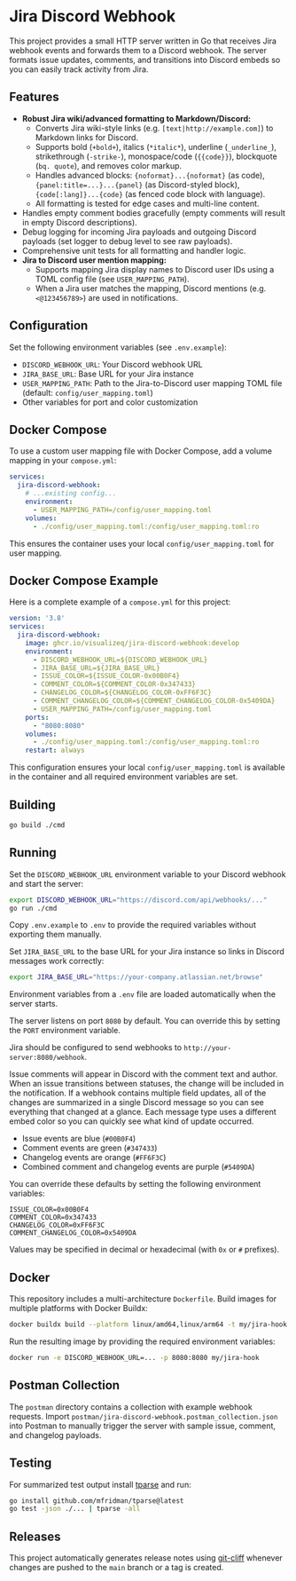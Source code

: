 # Jira Discord Webhook

This project provides a small HTTP server written in Go that receives Jira webhook events and forwards them to a Discord webhook.
The server formats issue updates, comments, and transitions into Discord embeds so you can easily track activity from Jira.

## Features

- **Robust Jira wiki/advanced formatting to Markdown/Discord:**
  - Converts Jira wiki-style links (e.g. `[text|http://example.com]`) to Markdown links for Discord.
  - Supports bold (`+bold+`), italics (`*italic*`), underline (`_underline_`), strikethrough (`-strike-`), monospace/code (`{{code}}`), blockquote (`bq. quote`), and removes color markup.
  - Handles advanced blocks: `{noformat}...{noformat}` (as code), `{panel:title=...}...{panel}` (as Discord-styled block), `{code[:lang]}...{code}` (as fenced code block with language).
  - All formatting is tested for edge cases and multi-line content.
- Handles empty comment bodies gracefully (empty comments will result in empty Discord descriptions).
- Debug logging for incoming Jira payloads and outgoing Discord payloads (set logger to debug level to see raw payloads).
- Comprehensive unit tests for all formatting and handler logic.
- **Jira to Discord user mention mapping:**
  - Supports mapping Jira display names to Discord user IDs using a TOML config file (see `USER_MAPPING_PATH`).
  - When a Jira user matches the mapping, Discord mentions (e.g. `<@123456789>`) are used in notifications.

## Configuration

Set the following environment variables (see `.env.example`):

- `DISCORD_WEBHOOK_URL`: Your Discord webhook URL
- `JIRA_BASE_URL`: Base URL for your Jira instance
- `USER_MAPPING_PATH`: Path to the Jira-to-Discord user mapping TOML file (default: `config/user_mapping.toml`)
- Other variables for port and color customization

## Docker Compose

To use a custom user mapping file with Docker Compose, add a volume mapping in your `compose.yml`:

```yaml
services:
  jira-discord-webhook:
    # ...existing config...
    environment:
      - USER_MAPPING_PATH=/config/user_mapping.toml
    volumes:
      - ./config/user_mapping.toml:/config/user_mapping.toml:ro
```

This ensures the container uses your local `config/user_mapping.toml` for user mapping.

## Docker Compose Example

Here is a complete example of a `compose.yml` for this project:

```yaml
version: '3.8'
services:
  jira-discord-webhook:
    image: ghcr.io/visualizeq/jira-discord-webhook:develop
    environment:
      - DISCORD_WEBHOOK_URL=${DISCORD_WEBHOOK_URL}
      - JIRA_BASE_URL=${JIRA_BASE_URL}
      - ISSUE_COLOR=${ISSUE_COLOR-0x00B0F4}
      - COMMENT_COLOR=${COMMENT_COLOR-0x347433}
      - CHANGELOG_COLOR=${CHANGELOG_COLOR-0xFF6F3C}
      - COMMENT_CHANGELOG_COLOR=${COMMENT_CHANGELOG_COLOR-0x5409DA}
      - USER_MAPPING_PATH=/config/user_mapping.toml
    ports:
      - "8080:8080"
    volumes:
      - ./config/user_mapping.toml:/config/user_mapping.toml:ro
    restart: always
```

This configuration ensures your local `config/user_mapping.toml` is available in the container and all required environment variables are set.

## Building

```bash
go build ./cmd
```

## Running

Set the `DISCORD_WEBHOOK_URL` environment variable to your Discord webhook and start the server:

```bash
export DISCORD_WEBHOOK_URL="https://discord.com/api/webhooks/..."
go run ./cmd
```

Copy `.env.example` to `.env` to provide the required variables without exporting them manually.

Set `JIRA_BASE_URL` to the base URL for your Jira instance so links in Discord messages work correctly:

```bash
export JIRA_BASE_URL="https://your-company.atlassian.net/browse"
```

Environment variables from a `.env` file are loaded automatically when the server starts.

The server listens on port `8080` by default. You can override this by setting the `PORT` environment variable.

Jira should be configured to send webhooks to `http://your-server:8080/webhook`.

Issue comments will appear in Discord with the comment text and author.
When an issue transitions between statuses, the change will be included in the notification.
If a webhook contains multiple field updates, all of the changes are summarized in a single Discord message so you can see everything that changed at a glance.
Each message type uses a different embed color so you can quickly see what kind of update occurred.

* Issue events are blue (`#00B0F4`)
* Comment events are green (`#347433`)
* Changelog events are orange (`#FF6F3C`)
* Combined comment and changelog events are purple (`#5409DA`)

You can override these defaults by setting the following environment variables:

```
ISSUE_COLOR=0x00B0F4
COMMENT_COLOR=0x347433
CHANGELOG_COLOR=0xFF6F3C
COMMENT_CHANGELOG_COLOR=0x5409DA
```

Values may be specified in decimal or hexadecimal (with `0x` or `#` prefixes).

## Docker

This repository includes a multi-architecture `Dockerfile`. Build images for multiple platforms with Docker Buildx:

```bash
docker buildx build --platform linux/amd64,linux/arm64 -t my/jira-hook .
```

Run the resulting image by providing the required environment variables:

```bash
docker run -e DISCORD_WEBHOOK_URL=... -p 8080:8080 my/jira-hook
```

## Postman Collection

The `postman` directory contains a collection with example webhook requests.
Import `postman/jira-discord-webhook.postman_collection.json` into Postman to
manually trigger the server with sample issue, comment, and changelog payloads.

## Testing

For summarized test output install [tparse](https://github.com/mfridman/tparse)
and run:

```bash
go install github.com/mfridman/tparse@latest
go test -json ./... | tparse -all
```

## Releases

This project automatically generates release notes using [git-cliff](https://github.com/orhun/git-cliff) whenever changes are pushed to the `main` branch or a tag is created.
